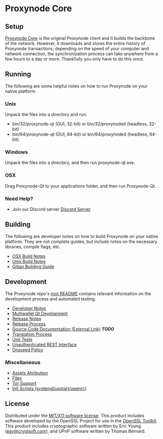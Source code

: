 Proxynode Core
=====================

Setup
---------------------
[Proxynode Core](http://Proxynode.io) is the original Proxynode client and it builds the backbone of the network. However, it downloads and stores the entire history of Proxynode transactions; depending on the speed of your computer and network connection, the synchronization process can take anywhere from a few hours to a day or more. Thankfully you only have to do this once.

Running
---------------------
The following are some helpful notes on how to run Proxynode on your native platform.

### Unix

Unpack the files into a directory and run:

- bin/32/proxynode-qt (GUI, 32-bit) or bin/32/proxynoded (headless, 32-bit)
- bin/64/proxynode-qt (GUI, 64-bit) or bin/64/proxynoded (headless, 64-bit)

### Windows

Unpack the files into a directory, and then run proxynode-qt.exe.

### OSX

Drag Proxynode-Qt to your applications folder, and then run Proxynode-Qt.

### Need Help?

* Join our Discord server [Discord Server](https://discord.Proxynode.io)

Building
---------------------
The following are developer notes on how to build Proxynode on your native platform. They are not complete guides, but include notes on the necessary libraries, compile flags, etc.

- [OSX Build Notes](build-osx.md)
- [Unix Build Notes](build-unix.md)
- [Gitian Building Guide](gitian-building.md)

Development
---------------------
The Proxynode repo's [root README](https://github.com/proxynode/proxynode/blob/master/README.md) contains relevant information on the development process and automated testing.

- [Developer Notes](developer-notes.md)
- [Multiwallet Qt Development](multiwallet-qt.md)
- [Release Notes](release-notes.md)
- [Release Process](release-process.md)
- [Source Code Documentation (External Link)](https://dev.visucore.com/bitcoin/doxygen/) ***TODO***
- [Translation Process](translation_process.md)
- [Unit Tests](unit-tests.md)
- [Unauthenticated REST Interface](REST-interface.md)
- [Dnsseed Policy](dnsseed-policy.md)

### Miscellaneous
- [Assets Attribution](assets-attribution.md)
- [Files](files.md)
- [Tor Support](tor.md)
- [Init Scripts (systemd/upstart/openrc)](init.md)

License
---------------------
Distributed under the [MIT/X11 software license](http://www.opensource.org/licenses/mit-license.php).
This product includes software developed by the OpenSSL Project for use in the [OpenSSL Toolkit](https://www.openssl.org/). This product includes
cryptographic software written by Eric Young ([eay@cryptsoft.com](mailto:eay@cryptsoft.com)), and UPnP software written by Thomas Bernard.
